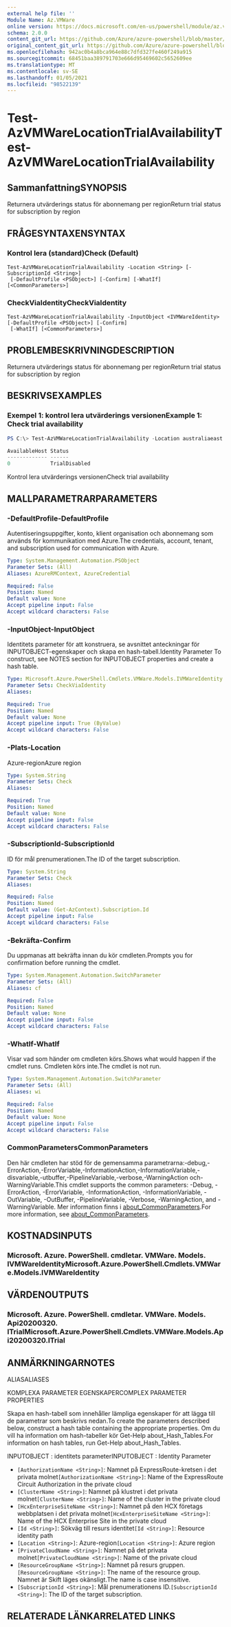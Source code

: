 ```yaml
---
external help file: ''
Module Name: Az.VMWare
online version: https://docs.microsoft.com/en-us/powershell/module/az.vmware/test-azvmwarelocationtrialavailability
schema: 2.0.0
content_git_url: https://github.com/Azure/azure-powershell/blob/master/src/VMWare/help/Test-AzVMWareLocationTrialAvailability.md
original_content_git_url: https://github.com/Azure/azure-powershell/blob/master/src/VMWare/help/Test-AzVMWareLocationTrialAvailability.md
ms.openlocfilehash: 942ac0b4a8bca964e88c7dfd327fe460f249a915
ms.sourcegitcommit: 68451baa389791703e666d95469602c5652609ee
ms.translationtype: MT
ms.contentlocale: sv-SE
ms.lasthandoff: 01/05/2021
ms.locfileid: "98522139"
---
```

# <span data-ttu-id="1d909-101">Test-AzVMWareLocationTrialAvailability</span><span class="sxs-lookup"><span data-stu-id="1d909-101">Test-AzVMWareLocationTrialAvailability</span></span>

## <span data-ttu-id="1d909-102">Sammanfattning</span><span class="sxs-lookup"><span data-stu-id="1d909-102">SYNOPSIS</span></span>
<span data-ttu-id="1d909-103">Returnera utvärderings status för abonnemang per region</span><span class="sxs-lookup"><span data-stu-id="1d909-103">Return trial status for subscription by region</span></span>

## <span data-ttu-id="1d909-104">FRÅGESYNTAXEN</span><span class="sxs-lookup"><span data-stu-id="1d909-104">SYNTAX</span></span>

### <span data-ttu-id="1d909-105">Kontrol lera (standard)</span><span class="sxs-lookup"><span data-stu-id="1d909-105">Check (Default)</span></span>
```
Test-AzVMWareLocationTrialAvailability -Location <String> [-SubscriptionId <String>]
 [-DefaultProfile <PSObject>] [-Confirm] [-WhatIf] [<CommonParameters>]
```

### <span data-ttu-id="1d909-106">CheckViaIdentity</span><span class="sxs-lookup"><span data-stu-id="1d909-106">CheckViaIdentity</span></span>
```
Test-AzVMWareLocationTrialAvailability -InputObject <IVMWareIdentity> [-DefaultProfile <PSObject>] [-Confirm]
 [-WhatIf] [<CommonParameters>]
```

## <span data-ttu-id="1d909-107">PROBLEMBESKRIVNING</span><span class="sxs-lookup"><span data-stu-id="1d909-107">DESCRIPTION</span></span>
<span data-ttu-id="1d909-108">Returnera utvärderings status för abonnemang per region</span><span class="sxs-lookup"><span data-stu-id="1d909-108">Return trial status for subscription by region</span></span>

## <span data-ttu-id="1d909-109">BESKRIVS</span><span class="sxs-lookup"><span data-stu-id="1d909-109">EXAMPLES</span></span>

### <span data-ttu-id="1d909-110">Exempel 1: kontrol lera utvärderings versionen</span><span class="sxs-lookup"><span data-stu-id="1d909-110">Example 1: Check trial availability</span></span>
```powershell
PS C:\> Test-AzVMWareLocationTrialAvailability -Location australiaeast

AvailableHost Status
------------- ------
0             TrialDisabled
```

<span data-ttu-id="1d909-111">Kontrol lera utvärderings versionen</span><span class="sxs-lookup"><span data-stu-id="1d909-111">Check trial availability</span></span>

## <span data-ttu-id="1d909-112">MALLPARAMETRAR</span><span class="sxs-lookup"><span data-stu-id="1d909-112">PARAMETERS</span></span>

### <span data-ttu-id="1d909-113">-DefaultProfile</span><span class="sxs-lookup"><span data-stu-id="1d909-113">-DefaultProfile</span></span>
<span data-ttu-id="1d909-114">Autentiseringsuppgifter, konto, klient organisation och abonnemang som används för kommunikation med Azure.</span><span class="sxs-lookup"><span data-stu-id="1d909-114">The credentials, account, tenant, and subscription used for communication with Azure.</span></span>

```yaml
Type: System.Management.Automation.PSObject
Parameter Sets: (All)
Aliases: AzureRMContext, AzureCredential

Required: False
Position: Named
Default value: None
Accept pipeline input: False
Accept wildcard characters: False
```

### <span data-ttu-id="1d909-115">-InputObject</span><span class="sxs-lookup"><span data-stu-id="1d909-115">-InputObject</span></span>
<span data-ttu-id="1d909-116">Identitets parameter för att konstruera, se avsnittet anteckningar för INPUTOBJECT-egenskaper och skapa en hash-tabell.</span><span class="sxs-lookup"><span data-stu-id="1d909-116">Identity Parameter To construct, see NOTES section for INPUTOBJECT properties and create a hash table.</span></span>

```yaml
Type: Microsoft.Azure.PowerShell.Cmdlets.VMWare.Models.IVMWareIdentity
Parameter Sets: CheckViaIdentity
Aliases:

Required: True
Position: Named
Default value: None
Accept pipeline input: True (ByValue)
Accept wildcard characters: False
```

### <span data-ttu-id="1d909-117">-Plats</span><span class="sxs-lookup"><span data-stu-id="1d909-117">-Location</span></span>
<span data-ttu-id="1d909-118">Azure-region</span><span class="sxs-lookup"><span data-stu-id="1d909-118">Azure region</span></span>

```yaml
Type: System.String
Parameter Sets: Check
Aliases:

Required: True
Position: Named
Default value: None
Accept pipeline input: False
Accept wildcard characters: False
```

### <span data-ttu-id="1d909-119">-SubscriptionId</span><span class="sxs-lookup"><span data-stu-id="1d909-119">-SubscriptionId</span></span>
<span data-ttu-id="1d909-120">ID för mål prenumerationen.</span><span class="sxs-lookup"><span data-stu-id="1d909-120">The ID of the target subscription.</span></span>

```yaml
Type: System.String
Parameter Sets: Check
Aliases:

Required: False
Position: Named
Default value: (Get-AzContext).Subscription.Id
Accept pipeline input: False
Accept wildcard characters: False
```

### <span data-ttu-id="1d909-121">-Bekräfta</span><span class="sxs-lookup"><span data-stu-id="1d909-121">-Confirm</span></span>
<span data-ttu-id="1d909-122">Du uppmanas att bekräfta innan du kör cmdleten.</span><span class="sxs-lookup"><span data-stu-id="1d909-122">Prompts you for confirmation before running the cmdlet.</span></span>

```yaml
Type: System.Management.Automation.SwitchParameter
Parameter Sets: (All)
Aliases: cf

Required: False
Position: Named
Default value: None
Accept pipeline input: False
Accept wildcard characters: False
```

### <span data-ttu-id="1d909-123">-WhatIf</span><span class="sxs-lookup"><span data-stu-id="1d909-123">-WhatIf</span></span>
<span data-ttu-id="1d909-124">Visar vad som händer om cmdleten körs.</span><span class="sxs-lookup"><span data-stu-id="1d909-124">Shows what would happen if the cmdlet runs.</span></span>
<span data-ttu-id="1d909-125">Cmdleten körs inte.</span><span class="sxs-lookup"><span data-stu-id="1d909-125">The cmdlet is not run.</span></span>

```yaml
Type: System.Management.Automation.SwitchParameter
Parameter Sets: (All)
Aliases: wi

Required: False
Position: Named
Default value: None
Accept pipeline input: False
Accept wildcard characters: False
```

### <span data-ttu-id="1d909-126">CommonParameters</span><span class="sxs-lookup"><span data-stu-id="1d909-126">CommonParameters</span></span>
<span data-ttu-id="1d909-127">Den här cmdleten har stöd för de gemensamma parametrarna:-debug,-ErrorAction,-ErrorVariable,-InformationAction,-InformationVariable,-disvariable,-utbuffer,-PipelineVariable,-verbose,-WarningAction och-WarningVariable.</span><span class="sxs-lookup"><span data-stu-id="1d909-127">This cmdlet supports the common parameters: -Debug, -ErrorAction, -ErrorVariable, -InformationAction, -InformationVariable, -OutVariable, -OutBuffer, -PipelineVariable, -Verbose, -WarningAction, and -WarningVariable.</span></span> <span data-ttu-id="1d909-128">Mer information finns i [about_CommonParameters](http://go.microsoft.com/fwlink/?LinkID=113216).</span><span class="sxs-lookup"><span data-stu-id="1d909-128">For more information, see [about_CommonParameters](http://go.microsoft.com/fwlink/?LinkID=113216).</span></span>

## <span data-ttu-id="1d909-129">KOSTNADS</span><span class="sxs-lookup"><span data-stu-id="1d909-129">INPUTS</span></span>

### <span data-ttu-id="1d909-130">Microsoft. Azure. PowerShell. cmdletar. VMWare. Models. IVMWareIdentity</span><span class="sxs-lookup"><span data-stu-id="1d909-130">Microsoft.Azure.PowerShell.Cmdlets.VMWare.Models.IVMWareIdentity</span></span>

## <span data-ttu-id="1d909-131">VÄRDEN</span><span class="sxs-lookup"><span data-stu-id="1d909-131">OUTPUTS</span></span>

### <span data-ttu-id="1d909-132">Microsoft. Azure. PowerShell. cmdletar. VMWare. Models. Api20200320. ITrial</span><span class="sxs-lookup"><span data-stu-id="1d909-132">Microsoft.Azure.PowerShell.Cmdlets.VMWare.Models.Api20200320.ITrial</span></span>

## <span data-ttu-id="1d909-133">ANMÄRKNINGAR</span><span class="sxs-lookup"><span data-stu-id="1d909-133">NOTES</span></span>

<span data-ttu-id="1d909-134">ALIAS</span><span class="sxs-lookup"><span data-stu-id="1d909-134">ALIASES</span></span>

<span data-ttu-id="1d909-135">KOMPLEXA PARAMETER EGENSKAPER</span><span class="sxs-lookup"><span data-stu-id="1d909-135">COMPLEX PARAMETER PROPERTIES</span></span>

<span data-ttu-id="1d909-136">Skapa en hash-tabell som innehåller lämpliga egenskaper för att lägga till de parametrar som beskrivs nedan.</span><span class="sxs-lookup"><span data-stu-id="1d909-136">To create the parameters described below, construct a hash table containing the appropriate properties.</span></span> <span data-ttu-id="1d909-137">Om du vill ha information om hash-tabeller kör Get-Help about_Hash_Tables.</span><span class="sxs-lookup"><span data-stu-id="1d909-137">For information on hash tables, run Get-Help about_Hash_Tables.</span></span>


<span data-ttu-id="1d909-138">INPUTOBJECT <IVMWareIdentity> : identitets parameter</span><span class="sxs-lookup"><span data-stu-id="1d909-138">INPUTOBJECT <IVMWareIdentity>: Identity Parameter</span></span>
  - <span data-ttu-id="1d909-139">`[AuthorizationName <String>]`: Namnet på ExpressRoute-kretsen i det privata molnet</span><span class="sxs-lookup"><span data-stu-id="1d909-139">`[AuthorizationName <String>]`: Name of the ExpressRoute Circuit Authorization in the private cloud</span></span>
  - <span data-ttu-id="1d909-140">`[ClusterName <String>]`: Namnet på klustret i det privata molnet</span><span class="sxs-lookup"><span data-stu-id="1d909-140">`[ClusterName <String>]`: Name of the cluster in the private cloud</span></span>
  - <span data-ttu-id="1d909-141">`[HcxEnterpriseSiteName <String>]`: Namnet på den HCX företags webbplatsen i det privata molnet</span><span class="sxs-lookup"><span data-stu-id="1d909-141">`[HcxEnterpriseSiteName <String>]`: Name of the HCX Enterprise Site in the private cloud</span></span>
  - <span data-ttu-id="1d909-142">`[Id <String>]`: Sökväg till resurs identitet</span><span class="sxs-lookup"><span data-stu-id="1d909-142">`[Id <String>]`: Resource identity path</span></span>
  - <span data-ttu-id="1d909-143">`[Location <String>]`: Azure-region</span><span class="sxs-lookup"><span data-stu-id="1d909-143">`[Location <String>]`: Azure region</span></span>
  - <span data-ttu-id="1d909-144">`[PrivateCloudName <String>]`: Namnet på det privata molnet</span><span class="sxs-lookup"><span data-stu-id="1d909-144">`[PrivateCloudName <String>]`: Name of the private cloud</span></span>
  - <span data-ttu-id="1d909-145">`[ResourceGroupName <String>]`: Namnet på resurs gruppen.</span><span class="sxs-lookup"><span data-stu-id="1d909-145">`[ResourceGroupName <String>]`: The name of the resource group.</span></span> <span data-ttu-id="1d909-146">Namnet är Skift läges okänsligt.</span><span class="sxs-lookup"><span data-stu-id="1d909-146">The name is case insensitive.</span></span>
  - <span data-ttu-id="1d909-147">`[SubscriptionId <String>]`: Mål prenumerationens ID.</span><span class="sxs-lookup"><span data-stu-id="1d909-147">`[SubscriptionId <String>]`: The ID of the target subscription.</span></span>

## <span data-ttu-id="1d909-148">RELATERADE LÄNKAR</span><span class="sxs-lookup"><span data-stu-id="1d909-148">RELATED LINKS</span></span>

